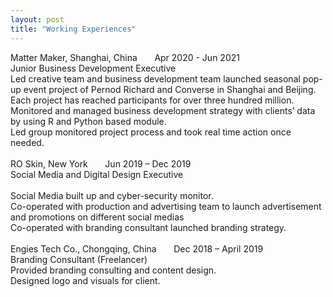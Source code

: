 ```yaml
---
layout: post
title: "Working Experiences"
---
```

Matter Maker, Shanghai, China &nbsp; &nbsp; &nbsp;  Apr 2020 - Jun 2021
<br>Junior Business Development Executive 
<br>Led creative team and business development team launched seasonal pop-up event project of Pernod Richard and Converse in Shanghai and Beijing. Each project has reached participants for over three hundred million. 
<br>Monitored and managed business development strategy with clients’ data by using R and Python based module. 
<br>Led group monitored project process and took real time action once needed.
<br>
<br>
RO Skin, New York &nbsp; &nbsp; &nbsp;  Jun 2019 – Dec 2019
<br>Social Media and Digital Design Executive 	
<br>Social Media built up and cyber-security monitor. 
<br>Co-operated with production and advertising team to launch advertisement and promotions on different social medias
<br>Co-operated with branding consultant launched branding strategy.
<br>
<br>
Engies Tech Co., Chongqing, China &nbsp; &nbsp; &nbsp;  Dec 2018 – April 2019
<br>Branding Consultant (Freelancer) 
<br>Provided branding consulting and content design. 
<br>Designed logo and visuals for client.

